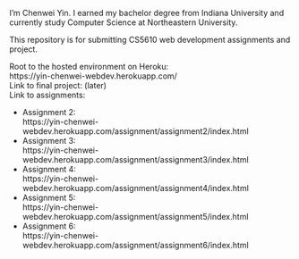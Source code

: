 I’m Chenwei Yin. I earned my bachelor degree from Indiana University and currently study Computer Science at Northeastern University.
<p>This repository is for submitting CS5610 web development assignments and project.</p>
Root to the hosted environment on Heroku: </br>
https://yin-chenwei-webdev.herokuapp.com/ </br>
Link to final project: (later) </br>
Link to assignments:
<ul>
<li>Assignment 2:<br> https://yin-chenwei-webdev.herokuapp.com/assignment/assignment2/index.html</li>
<li>Assignment 3:<br> https://yin-chenwei-webdev.herokuapp.com/assignment/assignment3/index.html</li>
<li>Assignment 4:<br> https://yin-chenwei-webdev.herokuapp.com/assignment/assignment4/index.html</li>
<li>Assignment 5:<br> https://yin-chenwei-webdev.herokuapp.com/assignment/assignment5/index.html</li>
<li>Assignment 6:<br> https://yin-chenwei-webdev.herokuapp.com/assignment/assignment6/index.html</li>
</ul>
</br>
